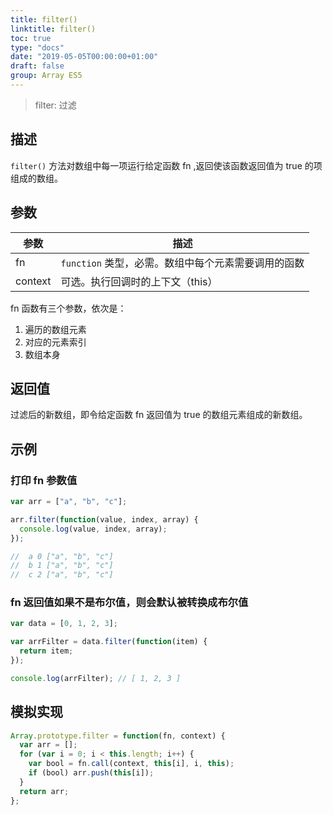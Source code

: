 ```yaml
---
title: filter()
linktitle: filter()
toc: true
type: "docs"
date: "2019-05-05T00:00:00+01:00"
draft: false
group: Array ES5
---
```


> filter: 过滤

## 描述

`filter()` 方法对数组中每一项运行给定函数 fn ,返回使该函数返回值为 true 的项组成的数组。

## 参数

| 参数    | 描述                                                |
| ------- | --------------------------------------------------- |
| fn      | `function` 类型，必需。数组中每个元素需要调用的函数 |
| context | 可选。执行回调时的上下文（this）                    |

fn 函数有三个参数，依次是：

1. 遍历的数组元素
2. 对应的元素索引
3. 数组本身

## 返回值

过滤后的新数组，即令给定函数 fn 返回值为 true 的数组元素组成的新数组。

## 示例

### 打印 fn 参数值

```js
var arr = ["a", "b", "c"];

arr.filter(function(value, index, array) {
  console.log(value, index, array);
});

//  a 0 ["a", "b", "c"]
//  b 1 ["a", "b", "c"]
//  c 2 ["a", "b", "c"]
```

### fn 返回值如果不是布尔值，则会默认被转换成布尔值

```js
var data = [0, 1, 2, 3];

var arrFilter = data.filter(function(item) {
  return item;
});

console.log(arrFilter); // [ 1, 2, 3 ]
```

## 模拟实现

```js
Array.prototype.filter = function(fn, context) {
  var arr = [];
  for (var i = 0; i < this.length; i++) {
    var bool = fn.call(context, this[i], i, this);
    if (bool) arr.push(this[i]);
  }
  return arr;
};
```
